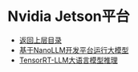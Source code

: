 # Nvidia Jetson平台

* [返回上层目录](../hardware-platform.md)
* [基于NanoLLM开发平台运行大模型](nano-llm-infer/nano-llm-infer.md)
* [TensorRT-LLM大语言模型推理](tensor-rt-llm-infer/tensor-rt-llm-infer.md)

